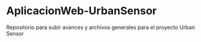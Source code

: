 # AplicacionWeb-UrbanSensor
Repositorio para subir avances y archivos generales para el proyecto Urban Sensor
